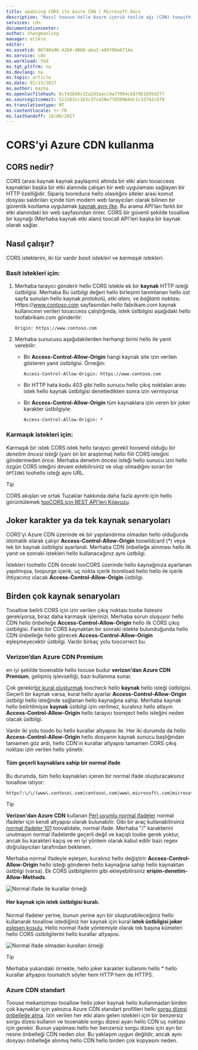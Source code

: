 ```yaml
---
title: aaaUsing CORS ile Azure CDN | Microsoft Docs
description: "Nasıl toouse hello Azure içerik teslim ağı (CDN) toowith çıkış noktaları arası kaynak paylaşımı (CORS) hakkında bilgi edinin."
services: cdn
documentationcenter: 
author: zhangmanling
manager: erikre
editor: 
ms.assetid: 86740a96-4269-4060-aba3-a69f00e6f14e
ms.service: cdn
ms.workload: tbd
ms.tgt_pltfrm: na
ms.devlang: na
ms.topic: article
ms.date: 01/23/2017
ms.author: mazha
ms.openlocfilehash: 6c743b56c32a2d3aacc9a77094cb87d61b95d2f7
ms.sourcegitcommit: 523283cc1b3c37c428e77850964dc1c33742c5f0
ms.translationtype: MT
ms.contentlocale: tr-TR
ms.lasthandoff: 10/06/2017
---
```

# <a name="using-azure-cdn-with-cors"></a>CORS'yi Azure CDN kullanma
## <a name="what-is-cors"></a>CORS nedir?
CORS (arası kaynak kaynak paylaşımı) altında bir etki alanı tooaccess kaynakları başka bir etki alanında çalışan bir web uygulaması sağlayan bir HTTP özelliğidir. Sipariş tooreduce hello olasılığını siteler arası komut dosyası saldırıları içinde tüm modern web tarayıcıları olarak bilinen bir güvenlik kısıtlama uygulamak [kaynak aynı ilke](http://www.w3.org/Security/wiki/Same_Origin_Policy).  Bu arama API'ları farklı bir etki alanındaki bir web sayfasından önler.  CORS bir güvenli şekilde tooallow bir kaynağı (Merhaba kaynak etki alanı) toocall API'leri başka bir kaynak olarak sağlar.

## <a name="how-it-works"></a>Nasıl çalışır?
CORS isteklerini, iki tür vardır *basit istekleri* ve *karmaşık istekleri.*

### <a name="for-simple-requests"></a>Basit istekleri için:

1. Merhaba tarayıcı gönderir hello CORS istekle ek bir **kaynak** HTTP isteği üstbilgisi. Merhaba Bu üstbilgi değeri hello birleşimi tanımlanan hello üst sayfa sunulan hello kaynak *protokolü,* *etki alanı,* ve *bağlantı noktası.*  Https://www.contoso.com sayfasından hello fabrikam.com kaynak kullanıcının verileri tooaccess çalıştığında, istek üstbilgisi aşağıdaki hello toofabrikam.com gönderilir:

   `Origin: https://www.contoso.com`

2. Merhaba sunucusu aşağıdakilerden herhangi birini hello ile yanıt verebilir:

   * Bir **Access-Control-Allow-Origin** hangi kaynak site izin verilen gösteren yanıt üstbilgisi. Örneğin:

     `Access-Control-Allow-Origin: https://www.contoso.com`

   * Bir HTTP hata kodu 403 gibi hello sunucu hello çıkış noktaları arası istek hello kaynak üstbilgisi denetledikten sonra izin vermiyorsa

   * Bir **Access-Control-Allow-Origin** tüm kaynaklara izin veren bir joker karakter üstbilgiyle:

     `Access-Control-Allow-Origin: *`

### <a name="for-complex-requests"></a>Karmaşık istekleri için:

Karmaşık bir istek CORS istek hello tarayıcı gerekli toosend olduğu bir *denetim öncesi isteği* (yani ön bir araştırma) hello fiili CORS isteğini göndermeden önce. Merhaba denetim öncesi isteği hello sunucu izni hello özgün CORS isteğini devam edebilirsiniz ve olup olmadığını soran bir `OPTIONS` toohello isteği aynı URL.

> [!TIP]
> CORS akışları ve ortak Tuzaklar hakkında daha fazla ayrıntı için hello görüntülemek [tooCORS için REST API'leri Kılavuzu](https://www.moesif.com/blog/technical/cors/Authoritative-Guide-to-CORS-Cross-Origin-Resource-Sharing-for-REST-APIs/).
>
>

## <a name="wildcard-or-single-origin-scenarios"></a>Joker karakter ya da tek kaynak senaryoları
CORS'yi Azure CDN üzerinde ek bir yapılandırma olmadan hello olduğunda otomatik olarak çalışır **Access-Control-Allow-Origin** toowildcard (*) veya tek bir kaynak üstbilgisi ayarlandı.  Merhaba CDN önbelleğe alınması hello ilk yanıt ve sonraki istekleri hello kullanacağınız aynı üstbilgi.

İstekleri toohello CDN önceki tooCORS üzerinde hello kaynağınıza ayarlanan yapılmışsa, toopurge içerik, uç nokta içerik tooreload hello hello ile içerik ihtiyacınız olacak **Access-Control-Allow-Origin** üstbilgi.

## <a name="multiple-origin-scenarios"></a>Birden çok kaynak senaryoları
Tooallow belirli CORS için izin verilen çıkış noktası toobe listesini gerekiyorsa, biraz daha karmaşık işlerinizi. Merhaba sorun oluşuyor hello CDN hello önbelleğe **Access-Control-Allow-Origin** hello ilk CORS çıkış üstbilgisi.  Farklı bir CORS kaynaktan bir sonraki istekte bulunduğunda hello CDN önbelleğe hello görecek **Access-Control-Allow-Origin** eşleşmeyecektir üstbilgi.  Vardır birkaç yolu toocorrect bu.

### <a name="azure-cdn-premium-from-verizon"></a>Verizon’dan Azure CDN Premium
en iyi şekilde tooenable hello toouse budur **verizon'dan Azure CDN Premium**, gelişmiş işlevselliği, bazı kullanıma sunar. 

Çok gerekir[bir kural oluşturmak](cdn-rules-engine.md) toocheck hello **kaynak** hello isteği üstbilgisi.  Geçerli bir kaynak varsa, kural hello ayarlar **Access-Control-Allow-Origin** üstbilgi hello isteğinde sağlanan hello kaynağına sahip.  Merhaba kaynak hello belirtilmişse **kaynak** üstbilgi izin verilmez, kuralınız hello atlayın **Access-Control-Allow-Origin** hello tarayıcı tooreject hello isteğini neden olacak üstbilgi. 

Vardır iki yolu toodo bu hello kurallar altyapısı ile.  Her iki durumda da hello **Access-Control-Allow-Origin** hello dosyanın kaynak sunucu başlığından tamamen göz ardı, hello CDN'ın kurallar altyapısı tamamen CORS çıkış noktası izin verilen hello yönetir.

#### <a name="one-regular-expression-with-all-valid-origins"></a>Tüm geçerli kaynaklara sahip bir normal ifade
Bu durumda, tüm hello kaynakları içeren bir normal ifade oluşturacaksınız tooallow istiyor: 

    https?:\/\/(www\.contoso\.com|contoso\.com|www\.microsoft\.com|microsoft.com\.com)$

> [!TIP]
> **Verizon'dan Azure CDN** kullanan [Perl uyumlu normal ifadeler](http://pcre.org/) normal ifadeler için kendi altyapısı olarak bulunabilir.  Gibi bir araç kullanabilirsiniz [normal ifadeler 101](https://regex101.com/) toovalidate, normal ifade.  Merhaba "/" karakterini unutmayın normal ifadelerde geçerli değil ve kaçışlı toobe gerek yoktur, ancak bu karakteri kaçış ve en iyi yöntem olarak kabul edilir bazı regex doğrulayıcıları tarafından beklenen.
> 
> 

Merhaba normal ifadeyle eşleşen, kuralınız hello değiştirir **Access-Control-Allow-Origin** hello isteği gönderen hello kaynağına sahip hello kaynaktan üstbilgi (varsa).  Ek CORS üstbilgilerini gibi ekleyebilirsiniz **erişim-denetim-Allow-Methods**.

![Normal ifade ile kurallar örneği](./media/cdn-cors/cdn-cors-regex.png)

#### <a name="request-header-rule-for-each-origin"></a>Her kaynak için istek üstbilgisi kuralı.
Normal ifadeler yerine, bunun yerine ayrı bir oluşturabileceğiniz hello kullanarak tooallow istediğiniz her kaynak için kural **istek üstbilgisi joker** [eşleşen koşulu](https://msdn.microsoft.com/library/mt757336.aspx#Anchor_1). Hello normal ifade yöntemiyle olarak tek başına kümeleri hello CORS üstbilgilerini hello kurallar altyapısı. 

![Normal ifade olmadan kuralları örneği](./media/cdn-cors/cdn-cors-no-regex.png)

> [!TIP]
> Merhaba yukarıdaki örnekte, hello joker karakter kullanımı hello * hello kurallar altyapısı toomatch söyler hem HTTP hem de HTTPS.
> 
> 

### <a name="azure-cdn-standard"></a>Azure CDN standart
Toouse mekanizması tooallow hello joker kaynak hello kullanmadan birden çok kaynaklar için yalnızca Azure CDN standart profilleri hello [sorgu dizesi önbelleğe alma](cdn-query-string.md).  İzin verilen her etki alanı gelen istekleri için bir benzersiz sorgu dizesi kullanın ve tooenable sorgu dizesi ayarı hello CDN uç noktası için gerekir. Bunun yapılması hello her benzersiz sorgu dizesi için ayrı bir nesne önbelleği CDN neden olur. Bu yaklaşım uygun değildir, ancak aynı dosyayı önbelleğe alınmış hello CDN hello birden çok kopyasını neden.  

